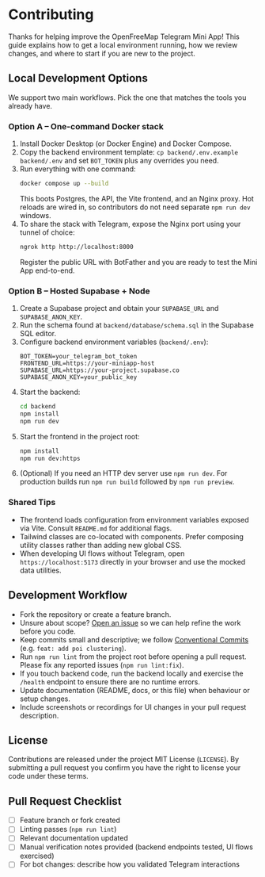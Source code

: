 # Contributing

Thanks for helping improve the OpenFreeMap Telegram Mini App! This guide explains how to get a local environment running, how we review changes, and where to start if you are new to the project.

## Local Development Options

We support two main workflows. Pick the one that matches the tools you already have.

### Option A – One-command Docker stack
1. Install Docker Desktop (or Docker Engine) and Docker Compose.
2. Copy the backend environment template: `cp backend/.env.example backend/.env` and set `BOT_TOKEN` plus any overrides you need.
3. Run everything with one command:
   ```bash
   docker compose up --build
   ```
   This boots Postgres, the API, the Vite frontend, and an Nginx proxy. Hot reloads are wired in, so contributors do not need separate `npm run dev` windows.
4. To share the stack with Telegram, expose the Nginx port using your tunnel of choice:
   ```bash
   ngrok http http://localhost:8000
   ```
   Register the public URL with BotFather and you are ready to test the Mini App end-to-end.

### Option B – Hosted Supabase + Node
1. Create a Supabase project and obtain your `SUPABASE_URL` and `SUPABASE_ANON_KEY`.
2. Run the schema found at `backend/database/schema.sql` in the Supabase SQL editor.
3. Configure backend environment variables (`backend/.env`):
   ```env
   BOT_TOKEN=your_telegram_bot_token
   FRONTEND_URL=https://your-miniapp-host
   SUPABASE_URL=https://your-project.supabase.co
   SUPABASE_ANON_KEY=your_public_key
   ```
4. Start the backend:
   ```bash
   cd backend
   npm install
   npm run dev
   ```
5. Start the frontend in the project root:
   ```bash
   npm install
   npm run dev:https
   ```
6. (Optional) If you need an HTTP dev server use `npm run dev`. For production builds run `npm run build` followed by `npm run preview`.

### Shared Tips
- The frontend loads configuration from environment variables exposed via Vite. Consult `README.md` for additional flags.
- Tailwind classes are co-located with components. Prefer composing utility classes rather than adding new global CSS.
- When developing UI flows without Telegram, open `https://localhost:5173` directly in your browser and use the mocked data utilities.

## Development Workflow
- Fork the repository or create a feature branch.
- Unsure about scope? [Open an issue](https://github.com/Telegram-Mini-Apps/tma-ofm-react-template/issues) so we can help refine the work before you code.
- Keep commits small and descriptive; we follow [Conventional Commits](https://www.conventionalcommits.org/) (e.g. `feat: add poi clustering`).
- Run `npm run lint` from the project root before opening a pull request. Please fix any reported issues (`npm run lint:fix`).
- If you touch backend code, run the backend locally and exercise the `/health` endpoint to ensure there are no runtime errors.
- Update documentation (README, docs, or this file) when behaviour or setup changes.
- Include screenshots or recordings for UI changes in your pull request description.

## License
Contributions are released under the project MIT License (`LICENSE`). By submitting a pull request you confirm you have the right to license your code under these terms.

## Pull Request Checklist
- [ ] Feature branch or fork created
- [ ] Linting passes (`npm run lint`)
- [ ] Relevant documentation updated
- [ ] Manual verification notes provided (backend endpoints tested, UI flows exercised)
- [ ] For bot changes: describe how you validated Telegram interactions
